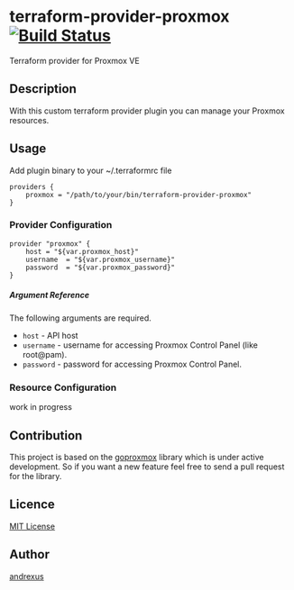terraform-provider-proxmox [![Build Status](https://travis-ci.org/andrexus/terraform-provider-proxmox.svg?branch=master)](https://travis-ci.org/andrexus/terraform-provider-proxmox)
==========================

Terraform provider for Proxmox VE

## Description

With this custom terraform provider plugin you can manage your Proxmox resources.

## Usage

Add plugin binary to your ~/.terraformrc file
```
providers {
    proxmox = "/path/to/your/bin/terraform-provider-proxmox"
}
```

### Provider Configuration

```
provider "proxmox" {
    host = "${var.proxmox_host}"
    username  = "${var.proxmox_username}"
    password  = "${var.proxmox_password}"
}
```

##### Argument Reference

The following arguments are required.

* `host` - API host
* `username` - username for accessing Proxmox Control Panel (like root@pam).
* `password` - password for accessing Proxmox Control Panel.

### Resource Configuration

work in progress

## Contribution
This project is based on the [goproxmox](https://github.com/andrexus/goproxmox) library which is under active development.
So if you want a new feature feel free to send a pull request for the library.


## Licence

[MIT License](https://raw.githubusercontent.com/andrexus/terraform-provider-goproxmox/master/LICENSE.txt)

## Author

[andrexus](https://github.com/andrexus)

